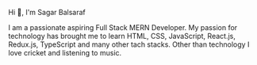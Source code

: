 Hi 👋, I'm Sagar Balsaraf

I am a passionate aspiring Full Stack MERN Developer. My passion for technology has brought me to learn HTML, CSS, JavaScript, React.js, Redux.js, TypeScript and many other tach stacks. Other than technology I love cricket and listening to music.

